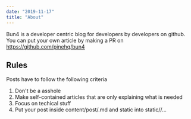 ```yaml
---
date: "2019-11-17"
title: "About"
---
```



Bun4 is a developer centric blog for developers by developers on github.
You can put your own article by making a PR on https://github.com/pinehq/bun4


## Rules

Posts have to follow the following criteria

 1. Don't be a asshole
 2. Make self-contained articles that are only explaining what is needed
 3. Focus on techical stuff
 4. Put your post inside content/post/<name>.md and static into static/<name>/...
